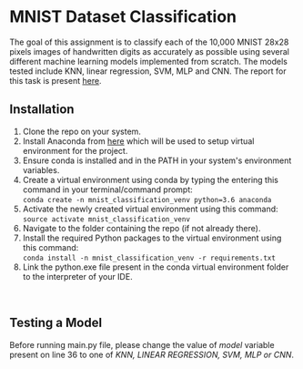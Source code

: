 # MNIST Dataset Classification

The goal of this assignment is to classify each of the 10,000 MNIST 28x28 pixels images of handwritten digits as accurately as possible using several different machine learning models implemented from scratch. The models tested include KNN, linear regression, SVM, MLP and CNN. The report for this task is present [here](https://github.com/rish01/CPSC340_MNIST_Dataset_Classification/blob/master/report/finalExam_Q1.pdf).

## Installation
1. Clone the repo on your system. 
2. Install Anaconda from [here](https://www.anaconda.com/products/individual) which will be used to setup virtual environment for the project.
3. Ensure conda is installed and in the PATH in your system's environment variables. 
4. Create a virtual environment using conda by typing the entering this command in your terminal/command prompt: <br />
```conda create -n mnist_classification_venv python=3.6 anaconda```
5. Activate the newly created virtual environment using this command:<br />
```source activate mnist_classification_venv```
6. Navigate to the folder containing the repo (if not already there).
7. Install the required Python packages to the virtual environment using this command:<br />
```conda install -n mnist_classification_venv -r requirements.txt```
8. Link the python.exe file present in the conda virtual environment folder to the interpreter of your IDE. 

<br />

## Testing a Model
Before running main.py file, please change the value of *model* variable present on line 36 to one of *KNN, LINEAR REGRESSION, SVM, MLP or CNN*.
